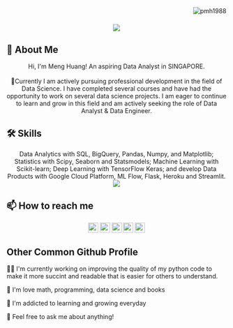 <!-- ![Logo](https://images.ctfassets.net/wfutmusr1t3h/35IdEm8yKR4Z9uuL39k7Ya/52fa91f78eb8d01d152024085521d5e6/universe-2022-partner-connect.png?w=1280&q=75) -->
<img align="right" src="https://visitor-badge.laobi.icu/badge?page_id=pmh1988/pmh1988" alt="pmh1988">    
<!-- [![Typing SVG](https://readme-typing-svg.herokuapp.com?center=true&lines=This+is+MengHuang;Nice+to+meet+you+%F0%9F%91%8B)](https://git.io/typing-svg)       -->

<h1 align="center">
  <a href="https://git.io/typing-svg">
    <img src="https://readme-typing-svg.herokuapp.com/?lines=This+is+MengHuang;Nice+to+meet+you+%F0%9F%91%8B&center=true&size=30">
  </a>
</h1>

## 🚀 About Me
<p align="center">
  Hi, I'm Meng Huang! An aspiring Data Analyst in SINGAPORE.
  <br>
  <br>
  👋Currently I am actively pursuing professional development in the field of Data Science. I have completed several courses and have had the opportunity to work on several data science projects. I am eager to continue to learn and grow in this field and am actively seeking the role of Data Analyst & Data Engineer.


## 🛠 Skills
<p align="center">
  Data Analytics with SQL,
  BigQuery, Pandas, Numpy, and Matplotlib; Statistics with Scipy, Seaborn and Statsmodels;
  Machine Learning with Scikit-learn; Deep Learning with TensorFlow Keras;
  and develop Data Products with Google Cloud Platform, ML Flow, Flask, Heroku and Streamlit.
  
  
  <img src="https://github-readme-stats.vercel.app/api/top-langs?username=zluvsand&layout=compact"/>

## 📫 How to reach me
<p align="center"> <a href="https://www.linkedin.com/in/poongmenghuang/"><img src="https://img.shields.io/badge/linkedin-%230077B5.svg?&style=for-the-badge&logo=linkedin&logoColor=white" height=23></a> <a href="mailto:poongmenghuang.63@gmail.com"><img src="https://img.shields.io/badge/Gmail-D14836?style=for-the-badge&logo=gmail&logoColor=white" height=23></a> <a href="https://www.facebook.com/poong.menghuang"><img src="https://img.shields.io/badge/Facebook-1877F2?style=for-the-badge&logo=facebook&logoColor=white" height=23></a> <a href="https://github.com/pmh1988/"><img src="https://img.shields.io/badge/GitHub-100000?style=for-the-badge&logo=github&logoColor=white" height=23></a> <a href="https://t.me/poongmenghuang"><img src="https://img.shields.io/badge/Telegram-2CA5E0?style=for-the-badge&logo=telegram&logoColor=white" height=23></a></p>

## Other Common Github Profile
  👩‍💻 I'm currently working on improving the quality of my python code to make it more succint and readable that is easier for others to understand.

  🧠 I'm love math, programming, data science and books

  🤔 I'm addicted to learning and growing everyday

  💬 Feel free to ask me about anything!
